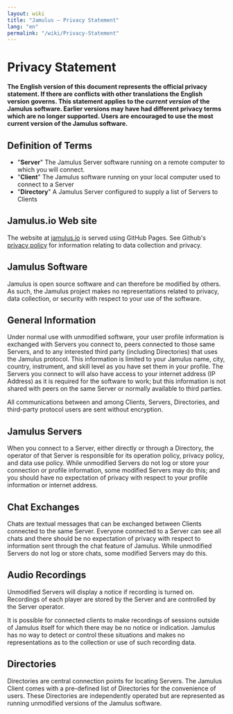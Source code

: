 ```yaml
---
layout: wiki
title: "Jamulus – Privacy Statement"
lang: "en"
permalink: "/wiki/Privacy-Statement"
---
```


# Privacy Statement

**The English version of this document represents the official privacy statement.  If there are conflicts with other translations the English version governs.  This statement applies to the _current version_ of the Jamulus software.  Earlier versions may have had different privacy  terms which are no longer supported.  Users are encouraged to use the most current version of the Jamulus software.**
 

## Definition of Terms

- "**Server**" The Jamulus Server software running on a remote computer to which you will connect.
- "**Client**" The Jamulus software running on your local computer used to connect to a Server
- "**Directory**" A Jamulus Server configured to supply a list of Servers to Clients

## Jamulus.io Web site

The website at [jamulus.io](https://jamulus.io) is served using GitHub Pages. See Github's [privacy policy](https://docs.github.com/en/site-policy/privacy-policies/github-privacy-statement) for information relating to data collection and privacy.

## Jamulus Software

Jamulus is open source software and can therefore be modified by others.  As such, the Jamulus project makes no representations related to privacy, data collection, or security with respect to your use of the software.  

## General Information

Under normal use with unmodified software, your user profile information is exchanged with Servers you connect to, peers connected to those same Servers, and to any interested third party (including Directories) that uses the Jamulus protocol.  This information is limited to your Jamulus name, city, country, instrument, and skill level as you have set them in your profile.  The Servers you connect to will also have access to your internet address (IP Address) as it is required for the software to work; but this information is not shared with peers on the same Server or normally available to third parties. 

All communications between and among Clients, Servers, Directories, and third-party protocol users are sent without encryption.

## Jamulus Servers

When you connect to a Server, either directly or through a Directory, the operator of that Server is responsible for its operation policy, privacy policy, and data use policy.  While unmodified Servers do not log or store your connection or profile information, some modified Servers may do this; and you should have no expectation of privacy with respect to your profile information or internet address.  

## Chat Exchanges

Chats are textual messages that can be exchanged between Clients connected to the same Server.  Everyone connected to a Server can see all chats and there should be no expectation of privacy with respect to information sent through the chat feature of Jamulus.  While unmodified Servers do not log or store chats, some modified Servers may do this.

## Audio Recordings

Unmodified Servers will display a notice if recording is turned on.  Recordings of each player are stored by the Server and are controlled by the Server operator.  

It is possible for connected clients to make recordings of sessions outside of Jamulus itself for which there may be no notice or indication.  Jamulus has no way to detect or control these situations and makes no representations as to the collection or use of such recording data.

## Directories

Directories are central connection points for locating Servers.  The Jamulus Client comes with a pre-defined list of Directories for the convenience of users.  These Directories are independently operated but are represented as running unmodified versions of the Jamulus software.
